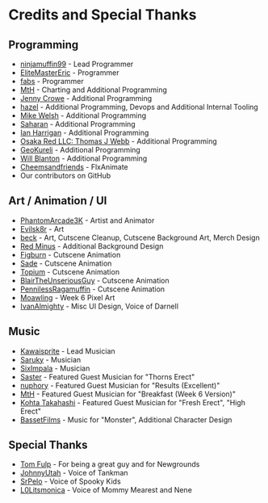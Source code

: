 # Credits and Special Thanks

## Programming
- [ninjamuffin99](https://twitter.com/ninja_muffin99) - Lead Programmer
- [EliteMasterEric](https://twitter.com/EliteMasterEric) - Programmer
- [fabs](https://twitter.com/fabsthefabs) - Programmer
- [MtH](https://twitter.com/emmnyaa) - Charting and Additional Programming
- [Jenny Crowe](https://twitter.com/jennyminer_biz) - Additional Programming
- [hazel](https://ravy.org/) - Additional Programming, Devops and Additional Internal Tooling
- [Mike Welsh](https://tilde.town/~herschel/) - Additional Programming
- [Saharan](https://twitter.com/shr_id) - Additional Programming
- [Ian Harrigan](https://twitter.com/ianharrigan1982) - Additional Programming
- [Osaka Red LLC: Thomas J Webb](https://haxe.social/@tjw) - Additional Programming
- [GeoKureli](https://twitter.com/Geokureli/) - Additional Programming
- [Will Blanton](https://twitter.com/x01010111) - Additional Programming
- [Cheemsandfriends](https://twitter.com/CheemsnFriendos) - FlxAnimate
- Our contributors on GitHub

## Art / Animation / UI
- [PhantomArcade3K](https://twitter.com/phantomarcade3k) - Artist and Animator
- [Evilsk8r](https://twitter.com/evilsk8r) - Art
- [beck](https://twitter.com/?????) - Art, Cutscene Cleanup, Cutscene Background Art, Merch Design
- [Red Minus](https://twitter.com/RedMinus) - Additional Background Design
- [Figburn](https://twitter.com/Figburn) - Cutscene Animation
- [Sade](https://twitter.com/sadewoo0) - Cutscene Animation
- [Topium](https://twitter.com/topium_) - Cutscene Animation
- [BlairTheUnseriousGuy](https://twitter.com/unseriousguy) - Cutscene Animation
- [PennilessRagamuffin](https://twitter.com/matchragamuffin) - Cutscene Animation
- [Moawling](https://twitter.com/moawko) - Week 6 Pixel Art
- [IvanAlmighty](https://twitter.com/IvanA1mighty) - Misc UI Design, Voice of Darnell

## Music
- [Kawaisprite](https://twitter.com/kawaisprite) - Lead Musician
- [Saruky](https://twitter.com/Saruky__) - Musician
- [SixImpala](https://twitter.com/siximpalasix) - Musician
- [Saster](https://twitter,com/sub0ru) - Featured Guest Musician for "Thorns Erect"
- [nuphory](https://twitter.com/nuphory) - Featured Guest Musician for "Results (Excellent)"
- [MtH](https://twitter.com/emmnyaa) - Featured Guest Musician for "Breakfast (Week 6 Version)"
- [Kohta Takahashi](https://twitter.com/kohta09) - Featured Guest Musician for "Fresh Erect", "High Erect"
- [BassetFilms](https://twitter.com/Bassetfilms) - Music for "Monster", Additional Character Design

## Special Thanks
- [Tom Fulp](https://twitter.com/tomfulp) - For being a great guy and for Newgrounds
- [JohnnyUtah](https://twitter.com/JohnnyUtahNG/) - Voice of Tankman
- [SrPelo](https://twitter.com/_srpelo_) - Voice of Spooky Kids
- [L0Litsmonica](https://twitter.com/L0Litsmonica) - Voice of Mommy Mearest and Nene
